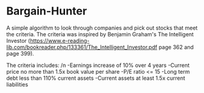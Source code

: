 # Bargain-Hunter
A simple algorithm to look through companies and pick out stocks that meet the criteria. The criteria was inspired by Benjamin Graham's The Intelligent Investor (https://www.e-reading-lib.com/bookreader.php/133361/The_Intelligent_Investor.pdf page 362 and page 399).

The criteria includes: /n
-Earnings increase of 10% over 4 years
-Current price no more than 1.5x book value per share
-P/E ratio <= 15
-Long term debt less than 110% current assets
-Current assets at least 1.5x current liabilities
